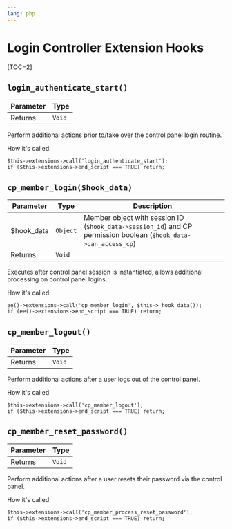 ```yaml
---
lang: php
---
```


<!--
    This source file is part of the open source project
    ExpressionEngine User Guide (https://github.com/ExpressionEngine/ExpressionEngine-User-Guide)

    @link      https://expressionengine.com/
    @copyright Copyright (c) 2003-2020, Packet Tide, LLC (https://packettide.com)
    @license   https://expressionengine.com/license Licensed under Apache License, Version 2.0
-->

# Login Controller Extension Hooks

[TOC=2]

## `login_authenticate_start()`

| Parameter | Type   |
| --------- | ------ |
| Returns   | `Void` |

Perform additional actions prior to/take over the control panel login routine.

How it's called:

    $this->extensions->call('login_authenticate_start');
    if ($this->extensions->end_script === TRUE) return;

## `cp_member_login($hook_data)`

| Parameter   | Type     | Description                                                                                                      |
| ----------- | -------- | ---------------------------------------------------------------------------------------------------------------- |
| \$hook_data | `Object` | Member object with session ID (`$hook_data->session_id`) and CP permission boolean (`$hook_data->can_access_cp`) |
| Returns     | `Void`   |                                                                                                                  |

Executes after control panel session is instantiated, allows additional processing on control panel logins.

How it's called:

    ee()->extensions->call('cp_member_login', $this->_hook_data());
    if (ee()->extensions->end_script === TRUE) return;

## `cp_member_logout()`

| Parameter | Type   |
| --------- | ------ |
| Returns   | `Void` |

Perform additional actions after a user logs out of the control panel.

How it's called:

    $this->extensions->call('cp_member_logout');
    if ($this->extensions->end_script === TRUE) return;

## `cp_member_reset_password()`

| Parameter | Type   |
| --------- | ------ |
| Returns   | `Void` |

Perform additional actions after a user resets their password via the control panel.

How it's called:

    $this->extensions->call('cp_member_process_reset_password');
    if ($this->extensions->end_script === TRUE) return;
